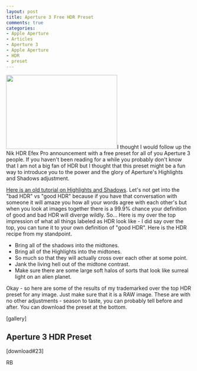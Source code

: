 ```yaml
---
layout: post
title: Aperture 3 Free HDR Preset
comments: true
categories:
- Apple Aperture
- Articles
- Aperture 3
- Apple Aperture
- HDR
- preset
---
```

<a rel="prettyPhoto" href="http://photo.rwboyer.com/wp-content/uploads/2010/08/DSC_9534HDR.jpg"><img class="alignleft size-medium wp-image-2207" title="DSC_9534HDR" src="http://photo.rwboyer.com/wp-content/uploads/2010/08/DSC_9534HDR-300x200.jpg" alt="" width="300" height="200" /></a>I thought I would follow up the Nik HDR Efex Pro announcement with a free preset for all of you Aperture 3 people. If you haven't been reading for a while you probably don't know that I am not a big fan of HDR but I thought that this preset might be a fun way to introduce you to the power and the glory of Aperture's Highlights and Shadows adjustment.

<a href="http://photo.rwboyer.com/2009/01/07/aperture-2-quick-tip-highlights-and-shadows/">Here is an old tutorial on Highlights and Shadows</a>. Let's not get into the "bad HDR" vs "good HDR" because if you have that conversation with someone it will amaze you how all your words agree with each other's but when you look at images together there is a 99.9% chance your definition of good and bad HDR will diverge wildly. So... Here is my over the top impression of what all things labeled as HDR look like - I did say over the top, you can tune it to your own definition of "good HDR". Here is the HDR recipe from my standpoint.
<ul>
	<li>Bring all of the shadows into the midtones.</li>
	<li>Bring all of the Highlights into the midtones.</li>
	<li>So much so that they will actually cross over each other at some point.</li>
	<li>Jank the living hell out of the midtone contrast.</li>
	<li>Make sure there are some large soft halos of sorts that look like surreal light on an alien planet.</li>
</ul>
Okay - so here are some of the results of my trademarked over the top HDR preset for any image. Just make sure that it is a RAW image. These are with no other adjustments - season to taste, you can probably tell before and after. You can download the preset at the bottom.

[gallery]
<h2>Aperture 3 HDR Preset</h2>
[download#23]

RB
